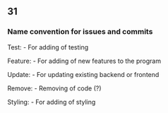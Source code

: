 ## 31

### Name convention for issues and commits
Test:
    - For adding of testing

Feature:
    - For adding of new features to the program

Update:
    - For updating existing backend or frontend

Remove:
    - Removing of code (?)

Styling:
    - For adding of styling
